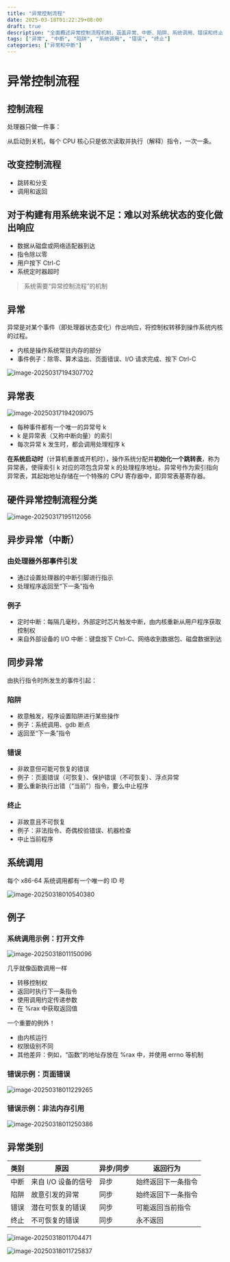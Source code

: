 ```yaml
---
title: "异常控制流程"
date: 2025-03-18T01:22:29+08:00
draft: true
description: "全面概述异常控制流程机制，涵盖异常、中断、陷阱、系统调用、错误和终止。"
tags: ["异常", "中断", "陷阱", "系统调用", "错误", "终止"]
categories: ["异常和中断"]
---
```


# 异常控制流程

## 控制流程

处理器只做一件事：

从启动到关机，每个 CPU 核心只是依次读取并执行（解释）指令，一次一条。

## 改变控制流程

- 跳转和分支
- 调用和返回

## 对于构建有用系统来说不足：难以对系统状态的变化做出响应

- 数据从磁盘或网络适配器到达
- 指令除以零
- 用户按下 Ctrl-C
- 系统定时器超时

> 系统需要“异常控制流程”的机制

## 异常

异常是对某个事件（即处理器状态变化）作出响应，将控制权转移到操作系统内核的过程。

- 内核是操作系统常驻内存的部分
- 事件例子：除零、算术溢出、页面错误、I/O 请求完成、按下 Ctrl-C

![image-20250317194307702](https://naasi.oss-cn-shanghai.aliyuncs.com/image-20250317194307702.png)

## 异常表

![image-20250317194209075](https://naasi.oss-cn-shanghai.aliyuncs.com/image-20250317194209075.png)

- 每种事件都有一个唯一的异常号 k
- k 是异常表（又称中断向量）的索引
- 每次异常 k 发生时，都会调用处理程序 k

**在系统启动时**（计算机重置或开机时），操作系统分配并**初始化一个跳转表**，称为异常表，使得索引 k 对应的项包含异常 k 的处理程序地址。异常号作为索引指向异常表，其起始地址存储在一个特殊的 CPU 寄存器中，即异常表基寄存器。

## 硬件异常控制流程分类

![image-20250317195112056](https://naasi.oss-cn-shanghai.aliyuncs.com/image-20250317195112056.png)

## 异步异常（中断）

### 由处理器外部事件引发

- 通过设置处理器的中断引脚进行指示
- 处理程序返回至“下一条”指令

### 例子

- 定时中断：每隔几毫秒，外部定时芯片触发中断，由内核重新从用户程序获取控制权
- 来自外部设备的 I/O 中断：键盘按下 Ctrl-C、网络收到数据包、磁盘数据到达

## 同步异常

由执行指令时所发生的事件引起：
### 陷阱
- 故意触发，程序设置陷阱进行某些操作
- 例子：系统调用、gdb 断点
- 返回至“下一条”指令

### 错误
- 非故意但可能可恢复的错误
- 例子：页面错误（可恢复）、保护错误（不可恢复）、浮点异常
- 要么重新执行出错（“当前”）指令，要么中止程序

### 终止
- 非故意且不可恢复
- 例子：非法指令、奇偶校验错误、机器检查
- 中止当前程序

## 系统调用

每个 x86-64 系统调用都有一个唯一的 ID 号

![image-20250318010540380](https://naasi.oss-cn-shanghai.aliyuncs.com/image-20250318010540380.png)

## 例子

### 系统调用示例：打开文件

![image-20250318011150096](https://naasi.oss-cn-shanghai.aliyuncs.com/image-20250318011150096.png)

几乎就像函数调用一样

- 转移控制权
- 返回时执行下一条指令
- 使用调用约定传递参数
- 在 %rax 中获取返回值

一个重要的例外！

- 由内核运行
- 权限级别不同
- 其他差异：例如，“函数”的地址存放在 %rax 中，并使用 errno 等机制

### 错误示例：页面错误

![image-20250318011229265](https://naasi.oss-cn-shanghai.aliyuncs.com/image-20250318011229265.png)

### 错误示例：非法内存引用

![image-20250318011250386](https://naasi.oss-cn-shanghai.aliyuncs.com/image-20250318011250386.png)

## 异常类别

| 类别   | 原因                         | 异步/同步 | 返回行为                          |
| ------ | ---------------------------- | --------- | --------------------------------- |
| 中断   | 来自 I/O 设备的信号           | 异步      | 始终返回下一条指令                 |
| 陷阱   | 故意引发的异常               | 同步      | 始终返回下一条指令                 |
| 错误   | 潜在可恢复的错误              | 同步      | 可能返回当前指令                   |
| 终止   | 不可恢复的错误              | 同步      | 永不返回                           |

![image-20250318011704471](https://naasi.oss-cn-shanghai.aliyuncs.com/image-20250318011704471.png)

![image-20250318011725837](https://naasi.oss-cn-shanghai.aliyuncs.com/image-20250318011725837.png)